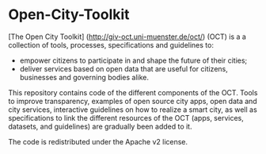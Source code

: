 # Open-City-Toolkit

[The Open City Toolkit] (http://giv-oct.uni-muenster.de/oct/) (OCT) is a a collection of tools, processes, specifications and guidelines to: 
- empower citizens to participate in and shape the future of their cities; 
- deliver services based on open data that are useful for citizens, businesses and governing bodies alike.

This repository contains code of the different components of the OCT. Tools to improve transparency, examples of open source city apps, open data and city services, interactive guidelines on how to realize a smart city, as well as specifications to link the different resources
of the OCT (apps, services, datasets, and guidelines) are gradually been added to it.

The code is redistributed under the Apache v2 license. 
